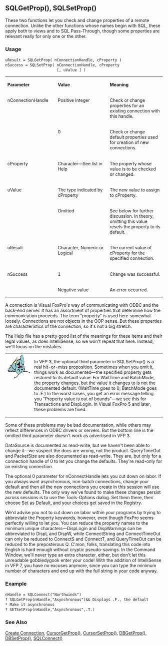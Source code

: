## SQLGetProp(), SQLSetProp()

These two functions let you check and change properties of a remote connection. Unlike the other functions whose names begin with SQL, these apply both to views and to SQL Pass-Through, though some properties are relevant really for only one or the other.

### Usage

```foxpro
uResult = SQLGetProp( nConnectionHandle, cProperty )
nSuccess = SQLSetProp( nConnectionHandle, cProperty
                       [, uValue ] )
```
<table>
<tr>
  <td width="32%" valign="top">
  <p><b>Parameter</b></p>
  </td>
  <td width="23%" valign="top">
  <p><b>Value</b></p>
  </td>
  <td width="45%" valign="top">
  <p><b>Meaning</b></p>
  </td>
 </tr>
<tr>
  <td width="32%" rowspan="2" valign="top">
  <p>nConnectionHandle</p>
  </td>
  <td width="23%" valign="top">
  <p>Positive Integer</p>
  </td>
  <td width="45%" valign="top">
  <p>Check or change properties for an existing connection with this handle.</p>
  </td>
 </tr>
<tr>
  <td width="33%" valign="top">
  <p>0</p>
  </td>
  <td width="67%" valign="top">
  <p>Check or change default properties used for creation of new connections.</p>
  </td>
 </tr>
<tr>
  <td width="32%" valign="top">
  <p>cProperty</p>
  </td>
  <td width="23%" valign="top">
  <p>Character&mdash;See list in Help</p>
  </td>
  <td width="45%" valign="top">
  <p>The property whose value is to be checked or changed.</p>
  </td>
 </tr>
<tr>
  <td width="32%" rowspan="2" valign="top">
  <p>uValue</p>
  </td>
  <td width="23%" valign="top">
  <p>The type indicated by cProperty</p>
  </td>
  <td width="45%" valign="top">
  <p>The new value to assign to cProperty.</p>
  </td>
 </tr>
<tr>
  <td width="33%" valign="top">
  <p>Omitted</p>
  </td>
  <td width="67%" valign="top">
  <p>See below for further discussion. In theory, omitting this value resets the property to its default.</p>
  </td>
 </tr>
<tr>
  <td width="32%" valign="top">
  <p>uResult</p>
  </td>
  <td width="23%" valign="top">
  <p>Character, Numeric or Logical</p>
  </td>
  <td width="45%" valign="top">
  <p>The current value of cProperty for the specified connection.</p>
  </td>
 </tr>
<tr>
  <td width="32%" rowspan="2" valign="top">
  <p>nSuccess</p>
  </td>
  <td width="23%" valign="top">
  <p>1</p>
  </td>
  <td width="45%" valign="top">
  <p>Change was successful.</p>
  </td>
 </tr>
<tr>
  <td width="33%" valign="top">
  <p>Negative value</p>
  </td>
  <td width="67%" valign="top">
  <p>An error occurred.</p>
  </td>
 </tr>
</table>

A connection is Visual FoxPro's way of communicating with ODBC and the back-end server. It has an assortment of properties that determine how the communication proceeds. The term "property" is used here somewhat loosely. Connections are not objects in the OOP sense. But these properties are characteristics of the connection, so it's not a big stretch.

The Help file has a pretty good list of the meanings for these items and their legal values, as does IntelliSense, so we won't repeat that here. Instead, we'll focus on the mistakes.

<table>
<tr>
  <td width="17%" valign="top">
<img width="95" height="77" src="fixbug1.gif">
  </td>
  <td width="83%">
  <p>In VFP 3, the optional third parameter in SQLSetProp() is a real hit-or-miss proposition. Sometimes when you omit it, things work as documented&mdash;the specified property gets restored to its default value. For WaitTime and BatchMode, the property changes, but the value it changes to is not the documented default. (WaitTime goes to 0; BatchMode goes to .F.) In the worst cases, you get an error message telling you &quot;Property value is out of bounds&quot;&mdash;we see this for Transactions and DispLogin. In Visual FoxPro 5 and later, these problems are fixed. </p>
  </td>
 </tr>
</table>

Some of these problems may be bad documentation, while others may reflect differences in ODBC drivers or servers. But the bottom line is the omitted third parameter doesn't work as advertised in VFP 3.

DataSource is documented as read-write, but we haven't been able to change it&mdash;we suspect the docs are wrong, not the product. QueryTimeOut and PacketSize are also documented as read-write. They are, but only for a connection handle of 0 to let you change the defaults. They're read-only for an existing connection.

The optional 0 parameter for nConnectHandle lets you cut down on labor. If you always want asynchronous, non-batch connections, change your default and then all the new connections you create in this session will use the new defaults. The only way we've found to make these changes persist across sessions is to use the Tools-Options dialog. Set them there, then choose Set as Default, and your choices get saved in the Registry.

We'd advise you not to cut down on labor within your programs by trying to abbreviate the Property keywords, however, even though FoxPro seems perfectly willing to let you. You can reduce the property names to the minimum unique characters&mdash;DispLogin and DispWarnings can be abbreviated to DispL and DispW, while ConnectString and ConnectTimeOut can only be reduced to ConnectS and ConnectT, and QueryTimeOut can be reduced to the preposterous Q. C'mon, folks, translating this code into English is hard enough without cryptic pseudo-savings. In the Command Window, we'll never type an extra character, either, but don't let this unreadable gobbledygook enter your code! With the addition of IntelliSense in VFP 7, you have no excuses anymore, since you can type the minimum number of characters and end up with the full string in your code anyway.

### Example

```foxpro
nHandle = SQLConnect("Northwinds")
? SQLGetProp(nHandle,"Asynchronous")&& Displays .F., the default
* Make it asynchronous
? SETSetProp(nHandle,"Asynchronous",.T.)
```
### See Also

[Create Connection](s4g344.md), [CursorGetProp()](s4g348.md), [CursorSetProp()](s4g348.md), [DBGetProp()](s4g350.md), [DBSetProp()](s4g350.md), [SQLConnect()](s4g400.md)